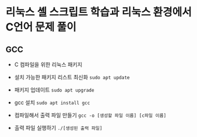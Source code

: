 # 리눅스 셸 스크립트 학습과 리눅스 환경에서 C언어 문제 풀이

## GCC

- C 컴파일을 위한 리눅스 패키지

- 설치 가능한 패키지 리스트 최신화 `sudo apt update`

- 패키지 업데이트 `sudo apt upgrade`

- gcc 설치 `sudo apt install gcc`

- 컴파일해서 출력 파일 만들기 `gcc -o [생성할 파일 이름] [c파일 이름]`

- 출력 파일 실행하기 `./[생성된 출력 파일]`
